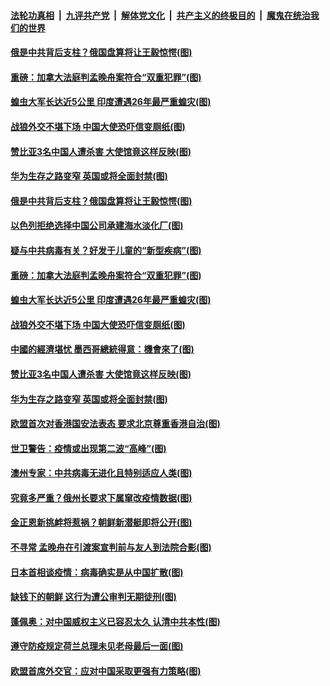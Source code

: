 ####  [法轮功真相](../../../../basic/blob/master/README.md?t=05281401) &nbsp;|&nbsp; [九评共产党](../../../../9ping.md/blob/master/README.md?t=05281401) &nbsp;|&nbsp; [解体党文化](../../../../jtdwh.md/blob/master/README.md?t=05281401)  &nbsp;|&nbsp; [共产主义的终极目的](../../../../gczydzjmd.md/blob/master/README.md?t=05281401) &nbsp;|&nbsp; [魔鬼在统治我们的世界](../../../../mgztzwmdsj.md/blob/master/README.md?t=05281401) 

#### [俄是中共背后支柱？俄国盘算将让王毅惊愕(图)](../pages/p9/934632.md?t=05281401) 

#### [重磅：加拿大法庭判孟晚舟案符合“双重犯罪”(图)](../pages/p9/934673.md?t=05281401) 

#### [蝗虫大军长达近5公里 印度遭遇26年最严重蝗灾(图)](../pages/p9/934605.md?t=05281401) 

#### [战狼外交不堪下场 中国大使恐吓信变厕纸(图)](../pages/p9/934611.md?t=05281401) 

#### [赞比亚3名中国人遭杀害 大使馆竟这样反映(图)](../pages/p9/934522.md?t=05281401) 

#### [华为生存之路变窄 英国或将全面封禁(图)](../pages/p9/934566.md?t=05281401) 

#### [俄是中共背后支柱？俄国盘算将让王毅惊愕(图)](../pages/p9/934632.md?t=05281401) 

#### [以色列拒绝选择中国公司承建海水淡化厂(图)](../pages/p9/934684.md?t=05281401) 

#### [疑与中共病毒有关？好发于儿童的“新型疾病”(图)](../pages/p9/934635.md?t=05281401) 

#### [重磅：加拿大法庭判孟晚舟案符合“双重犯罪”(图)](../pages/p9/934673.md?t=05281401) 

#### [蝗虫大军长达近5公里 印度遭遇26年最严重蝗灾(图)](../pages/p9/934605.md?t=05281401) 

#### [战狼外交不堪下场 中国大使恐吓信变厕纸(图)](../pages/p9/934611.md?t=05281401) 

#### [中國的經濟堪忧 墨西哥總統得意：機會來了(图)](../pages/p9/934531.md?t=05281401) 

#### [赞比亚3名中国人遭杀害 大使馆竟这样反映(图)](../pages/p9/934522.md?t=05281401) 

#### [华为生存之路变窄 英国或将全面封禁(图)](../pages/p9/934566.md?t=05281401) 

#### [欧盟首次对香港国安法表态 要求北京尊重香港自治(图)](../pages/p9/934563.md?t=05281401) 

#### [世卫警告：疫情或出现第二波“高峰”(图)](../pages/p9/934521.md?t=05281401) 

#### [澳州专家：中共病毒无进化且特别适应人类(图)](../pages/p9/934463.md?t=05281401) 

#### [究竟多严重？俄州长要求下属窜改疫情数据(图)](../pages/p9/934482.md?t=05281401) 

#### [金正恩新挑衅将惹祸？朝鲜新潜艇即将公开(图)](../pages/p9/934392.md?t=05281401) 

#### [不寻常 孟晚舟在引渡案宣判前与友人到法院合影(图)](../pages/p9/934449.md?t=05281401) 

#### [日本首相谈疫情：病毒确实是从中国扩散(图)](../pages/p9/934443.md?t=05281401) 

#### [缺钱下的朝鲜 这行为遭公审判无期徒刑(图)](../pages/p9/934385.md?t=05281401) 

#### [蓬佩奥：对中国威权主义已容忍太久 认清中共本性(图)](../pages/p9/934436.md?t=05281401) 

#### [遵守防疫规定荷兰总理未见老母最后一面(图)](../pages/p9/934441.md?t=05281401) 

#### [欧盟首席外交官：应对中国采取更强有力策略(图)](../pages/p9/934439.md?t=05281401) 

